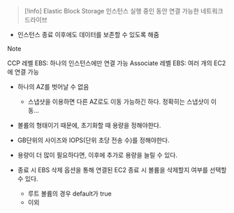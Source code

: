 >[!info] Elastic Block Storage
>인스턴스 실행 중인 동안 연결 가능한 네트워크 드라이브

- 인스턴스 종료 이후에도 데이터를 보존할 수 있도록 해줌

>[!note]
>CCP 레벨 EBS: 하나의 인스턴스에만 연결 가능
>Associate 레벨 EBS: 여러 개의 EC2에 연결 가능

- 하나의 AZ를 벗어날 수 없음
	- 스냅샷을 이용하면 다른 AZ로도 이동 가능하긴 하다. 정확히는 스냅샷이 이동...

- 볼륨의 형태이기 때문에, 초기화할 때 용량을 정해야한다.
- GB단위의 사이즈와 IOPS(단위 초당 전송 수)를 정해야한다.
- 용량이 더 많이 필요하다면, 이후에 추가로 용량을 늘릴 수 있다.

- 종료 시 EBS 삭제 옵션을 통해 연결된 EC2 종료 시 볼륨을 삭제할지 여부를 선택할 수 있다.
	- 루트 볼륨의 경우 default가 true
	- 이외 